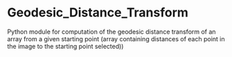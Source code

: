 # Geodesic_Distance_Transform
Python module for computation of the geodesic distance transform of an array from a given starting point (array containing distances of each point in the image to the starting point selected))
